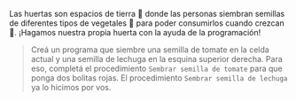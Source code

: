 <gs-attire attire-url="https://raw.githubusercontent.com/MumukiProject/mumuki-guia-gobstones-la-programacion-a-la-escuela-taller/master/assets/attires/config_1600722468943.json"></gs-attire>

<gs-toolbox toolbox-url="https://raw.githubusercontent.com/MumukiProject/mumuki-guia-gobstones-primeros-programas-kids/master/assets/toolbox_1553274591838.xml"></gs-toolbox>

Las huertas son espacios de tierra :seedling: donde las personas siembran semillas de diferentes tipos de vegetales :chestnut: para poder consumirlos cuando crezcan :fork_and_knife:. ¡Hagamos nuestra propia huerta con la ayuda de la programación!

> Creá un programa que siembre una semilla de tomate en la celda actual y una semilla de lechuga en la esquina superior derecha. Para eso, completá el procedimiento `Sembrar semilla de tomate` para que ponga dos bolitas rojas. El procedimiento `Sembrar semilla de lechuga` ya lo hicimos por vos.